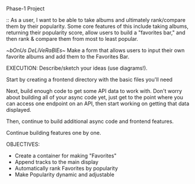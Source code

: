 Phase-1 Project

:: As a user, I want to be able to take albums and ultimately rank/compare them by their popularity. Some core features of this include taking albums, returning their popularity score, allow users to build a "favorites bar," and then rank & compare them from most to least popular. 

*~*bOnUs DeLiVeRaBlEs*~* Make a form that allows users to input their own favorite albums and add them to the Favorites Bar.

EXECUTION:
Describe/sketch your ideas (use diagrams!).

Start by creating a frontend directory with the basic files you'll need

Next, build enough code to get some API data to work with. Don't worry about building all of your async code yet, just get to the point where you can access one endpoint on an API, then start working on getting that data displayed.

Then, continue to build additional async code and frontend features.

Continue building features one by one.


OBJECTIVES:
- Create a container for making "Favorites"
- Append tracks to the main display
- Automatically rank Favorites by popularity
- Make Popularity dynamic and adjustable 